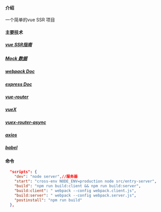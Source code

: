 

#### 介绍

一个简单的vue SSR 项目

#### 主要技术

##### [vue SSR指南](https://ssr.vuejs.org/zh/)

##### [Mock 数据](https://www.fastmock.site/)

##### [webpack Doc](https://www.webpackjs.com/)

##### [express Doc](https://www.expressjs.com.cn/)

##### [vue-router](https://router.vuejs.org/zh/)

##### [vueX](https://vuex.vuejs.org/zh/)

##### [vuex-router-async](https://github.com/vuejs/vuex-router-sync)

##### [axios](http://axios-js.com/)

##### [babel](https://babel.docschina.org/)

#### 命令

```json
  "scripts": {
    "dev": "node server",//服务器
    "start": "cross-env NODE_ENV=production node src/entry-server",
    "build": "npm run build:client && npm run build:server",
    "build:client": " webpack --config webpack.client.js",
    "build:server": " webpack --config webpack.server.js",
    "postinstall": "npm run build"
  },
```

